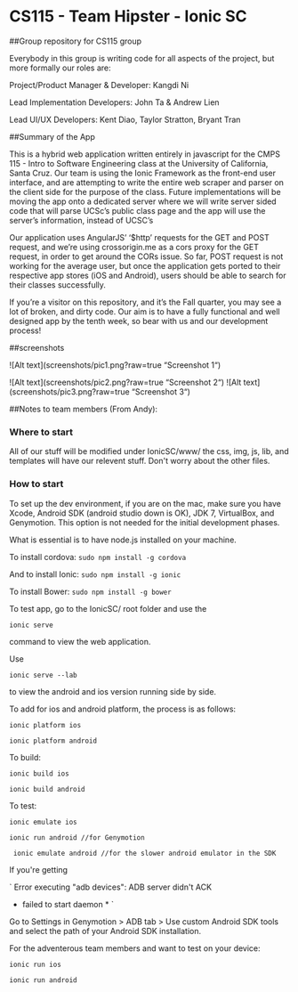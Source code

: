 # CS115 - Team Hipster - Ionic SC 
##Group repository for CS115 group

Everybody in this group is writing code for all aspects of the project, but more formally our roles are: 

Project/Product Manager & Developer: Kangdi Ni

Lead Implementation Developers: John Ta & Andrew Lien

Lead UI/UX Developers: Kent Diao, Taylor Stratton, Bryant Tran


##Summary of the App 

This is a hybrid web application written entirely in javascript for the CMPS 115 - Intro to Software Engineering class at the University of California, Santa Cruz. Our team is using the Ionic Framework as the front-end user interface, and are attempting to write the entire web scraper and parser on the client side for the purpose of the class. Future implementations will be moving the app onto a dedicated server where we will write server sided code that will parse UCSc’s public class page and the app will use the server’s information, instead of UCSC’s 

Our application uses AngularJS’ ‘$http’ requests for the GET and POST request, and we’re using crossorigin.me as a cors proxy for the GET request, in order to get around the CORs issue. So far, POST request is not working for the average user, but once the application gets ported to their respective app stores (iOS and Android), users should be able to search for their classes successfully. 

If you’re a visitor on this repository, and it’s the Fall quarter, you may see a lot of broken, and dirty code. Our aim is to have a fully functional and well designed app by the tenth week, so bear with us and our development process! 

##screenshots 

![Alt text](screenshots/pic1.png?raw=true “Screenshot 1“)

![Alt text](screenshots/pic2.png?raw=true “Screenshot 2“)
![Alt text](screenshots/pic3.png?raw=true “Screenshot 3“)


##Notes to team members (From Andy): 

### Where to start

All of our stuff will be modified under IonicSC/www/ the css, img, js, lib, and templates will have our relevent stuff. Don't worry about the other files. 

### How to start

To set up the dev environment, if you are on the mac, make sure you have Xcode, Android SDK (android studio down is OK), JDK 7, VirtualBox, and Genymotion. This option is not needed for the initial development phases.

What is essential is to have node.js installed on your machine. 

To install cordova: 
` sudo npm install -g cordova `

And to install Ionic: 
` sudo npm install -g ionic `

To install Bower:
` sudo npm install -g bower `

To test app, go to the IonicSC/ root folder and use the

` ionic serve `

command to view the web application. 

Use

` ionic serve --lab `

to view the android and ios version running side by side. 

To add for ios and android platform, the process is as follows:

` ionic platform ios `

` ionic platform android `

To build:

` ionic build ios `

` ionic build android `

To test:

` ionic emulate ios `

` ionic run android //for Genymotion `

`  ionic emulate android //for the slower android emulator in the SDK  `

If you're getting

` Error executing "adb devices": ADB server didn't ACK 

   * failed to start daemon * `

Go to Settings in Genymotion > ADB tab > Use custom Android SDK tools and select the path of your Android SDK installation. 

For the adventerous team members and want to test on your device: 

` ionic run ios `

` ionic run android `


